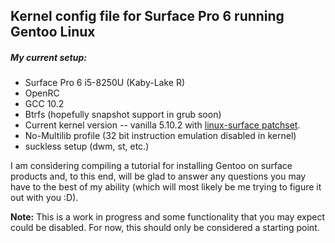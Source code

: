 ## Kernel config file for Surface Pro 6 running Gentoo Linux

##### My current setup:

- Surface Pro 6 i5-8250U (Kaby-Lake R)
- OpenRC
- GCC 10.2
- Btrfs (hopefully snapshot support in grub soon)
- Current kernel version -- vanilla 5.10.2 with
  [linux-surface patchset](https://github.com/linux-surface/linux-surface).
- No-Multilib profile (32 bit instruction emulation disabled in kernel)
- suckless setup (dwm, st, etc.)

I am considering compiling a tutorial for
installing Gentoo on surface products
and, to this end, will be glad to answer any questions
you may have to the best of my ability (which will
most likely be me trying to figure it out with you :D).

**Note:** This is a work in progress and some functionality
that you may expect could be disabled.
For now, this should only be considered a starting point.
